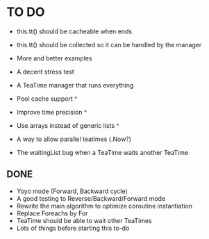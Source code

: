 # TO DO

- this.tt() should be cacheable when ends
- this.tt() should be collected so it can be handled by the manager

- More and better examples
- A decent stress test
- A TeaTime manager that runs everything
- Pool cache support ^
- Improve time precision ^
- Use arrays instead of generic lists ^
- A way to allow parallel teatimes (.Now?)
- The waitingList bug when a TeaTime waits another TeaTime

## DONE

- Yoyo mode (Forward, Backward cycle)
- A good testing to Reverse/Backward/Forward mode
- Rewrite the main algorithm to optimize coroutine instantiation
- Replace Foreachs by For
- TeaTime should be able to wait other TeaTimes
- Lots of things before starting this to-do
